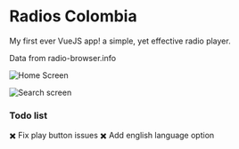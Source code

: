 # Radios Colombia
My first ever VueJS app! a simple, yet effective radio player.

Data from radio-browser.info

![Home Screen](https://i.imgur.com/8NHkPWa.png)

![Search screen](https://i.imgur.com/RqcOH8u.png)
### Todo list
✖️ Fix play button issues
✖️ Add english language option